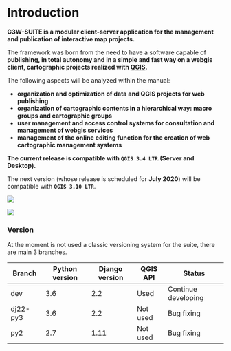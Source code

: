 # Introduction

**G3W-SUITE is a modular client-server application for the management and publication of interactive map projects.**

The framework was born from the need to have a software capable of **publishing, in total autonomy and in a simple and fast way on a webgis client, cartographic projects realized with [QGIS](https://qgis.org).**

The following aspects will be analyzed within the manual:
* **organization and optimization of data and QGIS projects for web publishing**
* **organization of cartographic contents in a hierarchical way: macro groups and cartographic groups**
* **user management and access control systems for consultation and management of webgis services**
* **management of the online editing function for the creation of web cartographic management systems**

**The current release is compatible with `QGIS 3.4 LTR`.(Server and Desktop).**

The next version (whose release is scheduled for **July 2020**) will be compatible with **`QGIS 3.10 LTR`**.

![](images/manual/demo_qgis_project.png)

![](images/manual/demo_webgis_project.png)

### Version

At the moment is not used a classic versioning system for the suite, there are main 3 branches.


| Branch | Python version | Django version | QGIS API |Status |
|--------|----------------|----------------|----------|-------|
| dev    | 3.6            | 2.2            | Used     | Continue developing |
| dj22-py3 | 3.6 | 2.2 | Not used | Bug fixing |
| py2 | 2.7 | 1.11 | Not used |Bug fixing |        


